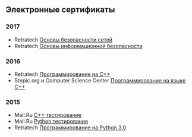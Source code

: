 ## Электронные сертификаты

### 2017
* Retratech [Основы безопасности сетей](http://certifications.ru/resume/203972/)
* Retratech [Основы информационной безопасности](http://certifications.ru/resume/203972/)

### 2016
* Retratech [Программирование на C++](http://certifications.ru/resume/203972/)
* Stepic.org и Computer Science Center [Программирование на языке C++](https://stepic.org/certificate/77205d9d4d6ca812e295f8dfef76967a167671e2.pdf)

### 2015
* Mail.Ru [C++ тестирование](https://certification.mail.ru/certificates/5006dfe5-2e71-4e9b-9c4f-8aa4dbfc7bde/)
* Mail.Ru [Python тестирование](https://certification.mail.ru/certificates/f7e139b9-ccb1-4906-b2e7-b3d8101f72f3/)
* Retratech [Программирование на Python 3.0](http://certifications.ru/resume/203972/)
